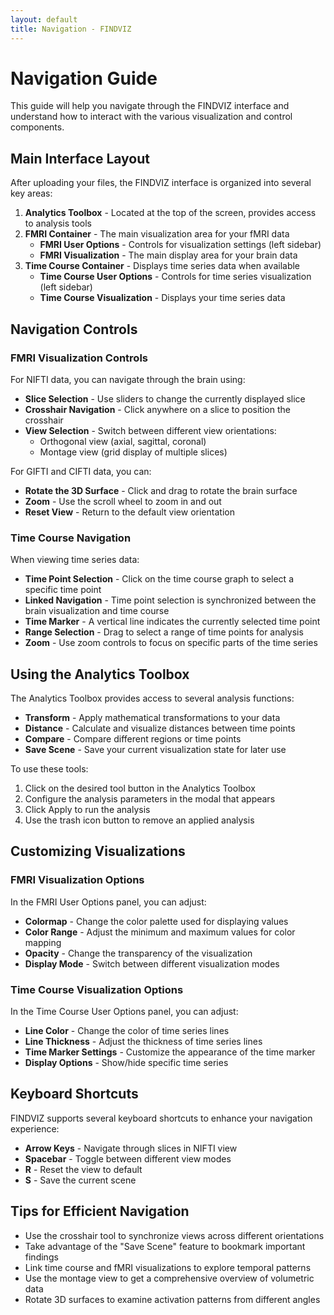 ```yaml
---
layout: default
title: Navigation - FINDVIZ
---
```


# Navigation Guide

This guide will help you navigate through the FINDVIZ interface and understand how to interact with the various visualization and control components.

## Main Interface Layout

After uploading your files, the FINDVIZ interface is organized into several key areas:

1. **Analytics Toolbox** - Located at the top of the screen, provides access to analysis tools
2. **FMRI Container** - The main visualization area for your fMRI data
   - **FMRI User Options** - Controls for visualization settings (left sidebar)
   - **FMRI Visualization** - The main display area for your brain data
3. **Time Course Container** - Displays time series data when available
   - **Time Course User Options** - Controls for time series visualization (left sidebar)
   - **Time Course Visualization** - Displays your time series data

## Navigation Controls

### FMRI Visualization Controls

For NIFTI data, you can navigate through the brain using:

- **Slice Selection** - Use sliders to change the currently displayed slice
- **Crosshair Navigation** - Click anywhere on a slice to position the crosshair
- **View Selection** - Switch between different view orientations:
  - Orthogonal view (axial, sagittal, coronal)
  - Montage view (grid display of multiple slices)

For GIFTI and CIFTI data, you can:

- **Rotate the 3D Surface** - Click and drag to rotate the brain surface
- **Zoom** - Use the scroll wheel to zoom in and out
- **Reset View** - Return to the default view orientation

### Time Course Navigation

When viewing time series data:

- **Time Point Selection** - Click on the time course graph to select a specific time point
- **Linked Navigation** - Time point selection is synchronized between the brain visualization and time course
- **Time Marker** - A vertical line indicates the currently selected time point
- **Range Selection** - Drag to select a range of time points for analysis
- **Zoom** - Use zoom controls to focus on specific parts of the time series

## Using the Analytics Toolbox

The Analytics Toolbox provides access to several analysis functions:

- **Transform** - Apply mathematical transformations to your data
- **Distance** - Calculate and visualize distances between time points
- **Compare** - Compare different regions or time points
- **Save Scene** - Save your current visualization state for later use

To use these tools:
1. Click on the desired tool button in the Analytics Toolbox
2. Configure the analysis parameters in the modal that appears
3. Click Apply to run the analysis
4. Use the trash icon button to remove an applied analysis

## Customizing Visualizations

### FMRI Visualization Options

In the FMRI User Options panel, you can adjust:

- **Colormap** - Change the color palette used for displaying values
- **Color Range** - Adjust the minimum and maximum values for color mapping
- **Opacity** - Change the transparency of the visualization
- **Display Mode** - Switch between different visualization modes

### Time Course Visualization Options

In the Time Course User Options panel, you can adjust:

- **Line Color** - Change the color of time series lines
- **Line Thickness** - Adjust the thickness of time series lines
- **Time Marker Settings** - Customize the appearance of the time marker
- **Display Options** - Show/hide specific time series

## Keyboard Shortcuts

FINDVIZ supports several keyboard shortcuts to enhance your navigation experience:

- **Arrow Keys** - Navigate through slices in NIFTI view
- **Spacebar** - Toggle between different view modes
- **R** - Reset the view to default
- **S** - Save the current scene

## Tips for Efficient Navigation

- Use the crosshair tool to synchronize views across different orientations
- Take advantage of the "Save Scene" feature to bookmark important findings
- Link time course and fMRI visualizations to explore temporal patterns
- Use the montage view to get a comprehensive overview of volumetric data
- Rotate 3D surfaces to examine activation patterns from different angles 